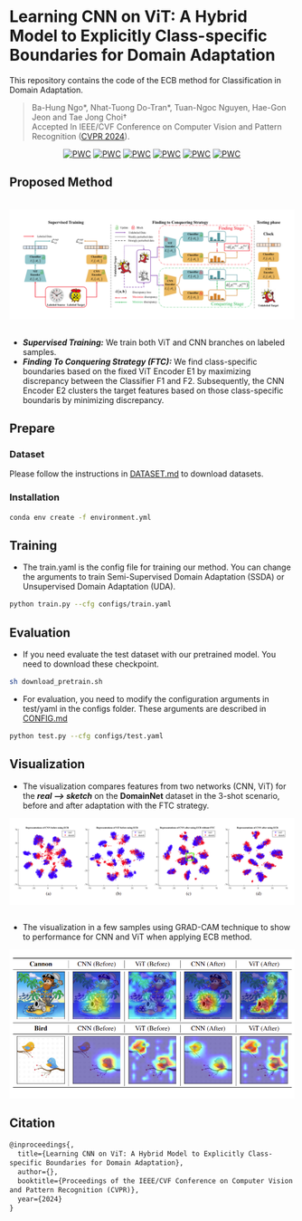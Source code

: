 # Learning CNN on ViT: A Hybrid Model to Explicitly Class-specific Boundaries for Domain Adaptation
This repository contains the code of the ECB method for Classification in Domain Adaptation.

> Ba-Hung Ngo*, Nhat-Tuong Do-Tran*, Tuan-Ngoc Nguyen, Hae-Gon Jeon and Tae Jong Choi† 
<br>Accepted In IEEE/CVF Conference on Computer Vision and Pattern Recognition (<a href="https://cvpr.thecvf.com/Conferences/2024/">CVPR 2024</a>).

<div align="center">

[![PWC](https://img.shields.io/badge/PDF-blue)](https://cvpr.thecvf.com/Conferences/2024/AcceptedPapers)
[![PWC](https://img.shields.io/badge/Supp-7DCBFF)](https://cvpr.thecvf.com/Conferences/2024/AcceptedPapers)
[![PWC](https://img.shields.io/badge/ArXiv-b31b1b)](https://arxiv.org/abs/2403.18360)
[![PWC](https://img.shields.io/badge/Project%20Page-0047ab)](https://dotrannhattuong.github.io/ECB/website/)
[![PWC](https://img.shields.io/badge/Presentation-ff0000)](https://www.youtube.com/)
[![PWC](https://img.shields.io/badge/Bibtex-CB8CEA)](#citation)

</div>

## Proposed Method 
<br/>
<figure id="method" style="background: #fff; padding:10px; margin:0px">
    <img src="./images/method_1.png" style=""/>
    
</figure>
<br/>

* <b><i>Supervised Training:</i></b> We train both ViT and CNN branches on labeled samples.
* <b><i>Finding To Conquering Strategy (FTC):</i></b> We find class-specific boundaries based on the fixed ViT Encoder E1 by maximizing discrepancy between the Classifier F1 and F2. Subsequently, the CNN Encoder E2 clusters the target features based on those class-specific boundaris by minimizing discrepancy.

## Prepare
### Dataset
Please follow the instructions in [DATASET.md](./dataset/DATASET.md) to download datasets.

### Installation
```bash
conda env create -f environment.yml
```

## Training
* The train.yaml is the config file for training our method. You can change the arguments to train Semi-Supervised Domain Adaptation (SSDA) or Unsupervised Domain Adaptation (UDA).
```bash
python train.py --cfg configs/train.yaml
```
## Evaluation
* If you need evaluate the test dataset with our pretrained model. You need to download these checkpoint.
```bash
sh download_pretrain.sh
```

* For evaluation, you need to modify the configuration arguments in test/yaml in the configs folder. These arguments are described in [CONFIG.md](./configs/CONFIG.md)
```bash
python test.py --cfg configs/test.yaml
```

## Visualization
* The visualization compares features from two networks (CNN, ViT) for the <b><i>real --> sketch</i></b>  on the <b>DomainNet</b> dataset in the 3-shot scenario, before and after adaptation with the FTC strategy.
<figure id="gradcam" style="background: #fff; margin:0px; text-align: center; padding:10px 0px">
    <img src="./images/tsne.png" />
</figure>
<br />

* The visualization in a few samples using GRAD-CAM technique to show to performance for CNN and ViT when applying ECB method.
<figure id="gradcam" style="background: #fff; margin:0px; text-align: center; padding:10px 0px">
    <img src="./images/grad_cam.png" />
</figure>

<a name="citation"></a>
## Citation
```
@inproceedings{,
  title={Learning CNN on ViT: A Hybrid Model to Explicitly Class-specific Boundaries for Domain Adaptation},
  author={},
  booktitle={Proceedings of the IEEE/CVF Conference on Computer Vision and Pattern Recognition (CVPR)},
  year={2024}
}
```